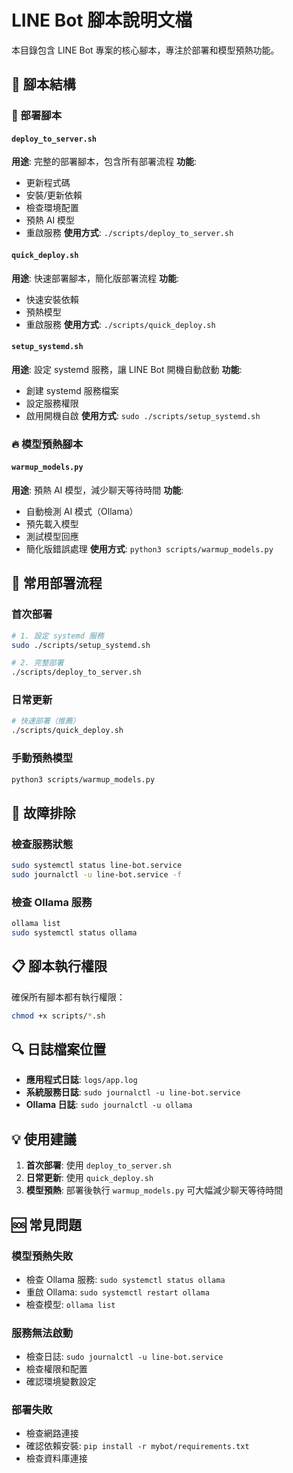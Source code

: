 # LINE Bot 腳本說明文檔

本目錄包含 LINE Bot 專案的核心腳本，專注於部署和模型預熱功能。

## 📁 腳本結構

### 🚀 部署腳本

#### `deploy_to_server.sh`
**用途**: 完整的部署腳本，包含所有部署流程
**功能**:
- 更新程式碼
- 安裝/更新依賴
- 檢查環境配置
- 預熱 AI 模型
- 重啟服務
**使用方式**: `./scripts/deploy_to_server.sh`

#### `quick_deploy.sh`
**用途**: 快速部署腳本，簡化版部署流程
**功能**:
- 快速安裝依賴
- 預熱模型
- 重啟服務
**使用方式**: `./scripts/quick_deploy.sh`

#### `setup_systemd.sh`
**用途**: 設定 systemd 服務，讓 LINE Bot 開機自動啟動
**功能**:
- 創建 systemd 服務檔案
- 設定服務權限
- 啟用開機自啟
**使用方式**: `sudo ./scripts/setup_systemd.sh`

### 🔥 模型預熱腳本

#### `warmup_models.py`
**用途**: 預熱 AI 模型，減少聊天等待時間
**功能**:
- 自動檢測 AI 模式（Ollama）
- 預先載入模型
- 測試模型回應
- 簡化版錯誤處理
**使用方式**: `python3 scripts/warmup_models.py`

## 🚀 常用部署流程

### 首次部署
```bash
# 1. 設定 systemd 服務
sudo ./scripts/setup_systemd.sh

# 2. 完整部署
./scripts/deploy_to_server.sh
```

### 日常更新
```bash
# 快速部署（推薦）
./scripts/quick_deploy.sh
```

### 手動預熱模型
```bash
python3 scripts/warmup_models.py
```

## 🔧 故障排除

### 檢查服務狀態
```bash
sudo systemctl status line-bot.service
sudo journalctl -u line-bot.service -f
```

### 檢查 Ollama 服務
```bash
ollama list
sudo systemctl status ollama
```

## 📋 腳本執行權限

確保所有腳本都有執行權限：
```bash
chmod +x scripts/*.sh
```

## 🔍 日誌檔案位置

- **應用程式日誌**: `logs/app.log`
- **系統服務日誌**: `sudo journalctl -u line-bot.service`
- **Ollama 日誌**: `sudo journalctl -u ollama`

## 💡 使用建議

1. **首次部署**: 使用 `deploy_to_server.sh`
2. **日常更新**: 使用 `quick_deploy.sh`
3. **模型預熱**: 部署後執行 `warmup_models.py` 可大幅減少聊天等待時間

## 🆘 常見問題

### 模型預熱失敗
- 檢查 Ollama 服務: `sudo systemctl status ollama`
- 重啟 Ollama: `sudo systemctl restart ollama`
- 檢查模型: `ollama list`

### 服務無法啟動
- 檢查日誌: `sudo journalctl -u line-bot.service`
- 檢查權限和配置
- 確認環境變數設定

### 部署失敗
- 檢查網路連接
- 確認依賴安裝: `pip install -r mybot/requirements.txt`
- 檢查資料庫連接